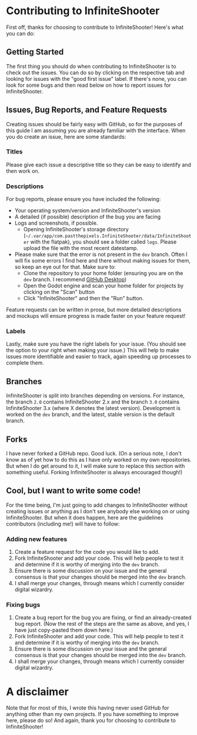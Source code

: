 Contributing to InfiniteShooter
===============================
First off, thanks for choosing to contribute to InfiniteShooter! Here's what you can do:
## Getting Started
The first thing you should do when contributing to InfiniteShooter is to check out the issues. You can do so by clicking on the respective tab and looking for issues with the "good first issue" label. If there's none, you can look for some bugs and then read below on how to report issues for InfiniteShooter.

## Issues, Bug Reports, and Feature Requests
Creating issues should be fairly easy with GitHub, so for the purposes of this guide I am assuming you are already familiar with the interface. When you do create an issue, here are some standards:
### Titles
Please give each issue a descriptive title so they can be easy to identify and then work on.
### Descriptions
For bug reports, please ensure you have included the following:
* Your operating system/version and InfiniteShooter's version
* A detailed (if possible) description of the bug you are facing
* Logs and screenshots, if possible.
	* Opening InfiniteShooter's storage directory (`~/.var/app/com.pastthepixels.InfiniteShooter/data/InfiniteShooter` with the flatpak), you should see a folder called `logs`. Please upload the file with the most recent datestamp.
* Please make sure that the error is not present in the `dev` branch. Often I will fix some errors I find here and there without making issues for them, so keep an eye out for that. Make sure to:
	* Clone the repository to your home folder (ensuring you are on the `dev` branch. I recommend [GitHub Desktop](https://desktop.github.com))
	* Open the Godot engine and scan your home folder for projects by clicking on the "Scan" button
	* Click "InfiniteShooter" and then the "Run" button.

Feature requests can be written in prose, but more detailed descriptions and mockups will ensure progress is made faster on your feature request!
### Labels
Lastly, make sure you have the right labels for your issue. (You should see the option to your right when making your issue.) This will help to make issues more identifiable and easier to track, again speeding up processes to complete them.

## Branches
InfiniteShooter is split into branches depending on versions. For instance, the branch `2.0` contains InfiniteShooter 2.x and the branch `3.0` contains InfiniteShooter 3.x (where X denotes the latest version). Development is worked on the `dev` branch, and the latest, stable version is the default branch.

## Forks
I have never forked a GitHub repo. Good luck. (On a serious note, I don't know as of yet how to do this as I have only worked on my own repositories. But when I do get around to it, I will make sure to replace this section with something useful. Forking InfiniteShooter is always encouraged though!)

## Cool, but I want to write some code!
For the time being, I'm just going to add changes to InfiniteShooter without creating issues or anything as I don't see anybody else working on or using InfiniteShooter. But when it does happen, here are the guidelines contributors (including me!) will have to follow:
### Adding new features
1. Create a feature request for the code you would like to add.
2. Fork InfiniteShooter and add your code. This will help people to test it and determine if it is worthy of merging into the `dev` branch.
3. Ensure there is some discussion on your issue and the general consensus is that your changes should be merged into the `dev` branch.
4. I shall merge your changes, through means which I currently consider digital wizardry.
### Fixing bugs
1. Create a bug report for the bug you are fixing, or find an already-created bug report. (Now the rest of the steps are the same as above, and yes, I have just copy-pasted them down here.)
2. Fork InfiniteShooter and add your code. This will help people to test it and determine if it is worthy of merging into the `dev` branch.
3. Ensure there is some discussion on your issue and the general consensus is that your changes should be merged into the `dev` branch.
4. I shall merge your changes, through means which I currently consider digital wizardry.

# A disclaimer
Note that for most of this, I wrote this having never used GitHub for anything other than my own projects. If you have something to improve here, please do so! And again, thank you for choosing to contribute to InfiniteShooter!
